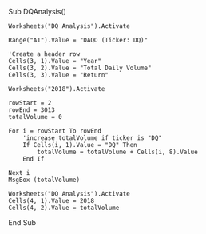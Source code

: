Sub DQAnalysis()
    
    Worksheets("DQ Analysis").Activate
    
    Range("A1").Value = "DAQO (Ticker: DQ)"
    
    'Create a header row
    Cells(3, 1).Value = "Year"
    Cells(3, 2).Value = "Total Daily Volume"
    Cells(3, 3).Value = "Return"
    
    Worksheets("2018").Activate
    
    rowStart = 2
    rowEnd = 3013
    totalVolume = 0
    
    For i = rowStart To rowEnd
        'increase totalVolume if ticker is "DQ"
        If Cells(i, 1).Value = "DQ" Then
            totalVolume = totalVolume + Cells(i, 8).Value
        End If
        
    Next i
    MsgBox (totalVolume)
    
    Worksheets("DQ Analysis").Activate
    Cells(4, 1).Value = 2018
    Cells(4, 2).Value = totalVolume
End Sub

